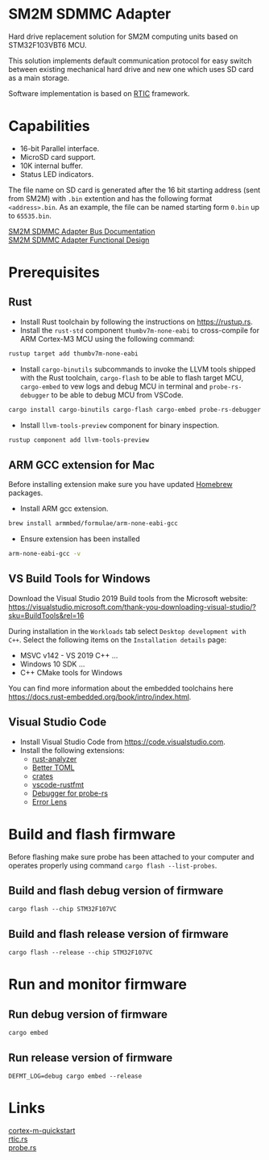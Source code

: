 # SM2M SDMMC Adapter

Hard drive replacement solution for SM2M computing units based on STM32F103VBT6 MCU.

This solution implements default communication protocol for easy switch between existing mechanical hard drive and new one which uses SD card as a main storage.

Software implementation is based on [RTIC](https://rtic.rs/1/book/en/preface.html) framework.

# Capabilities
- 16-bit Parallel interface.
- MicroSD card support.
- 10K internal buffer.
- Status LED indicators.

The file name on SD card is generated after the 16 bit starting address (sent from SM2M) with `.bin` extention and has the following format `<address>.bin`. As an example, the file can be named starting form `0.bin` up to `65535.bin`.

[SM2M SDMMC Adapter Bus Documentation](doc/BUS.md)  
[SM2M SDMMC Adapter Functional Design](doc/FUNC.md)

# Prerequisites
## Rust
- Install Rust toolchain by following the instructions on https://rustup.rs.
- Install the `rust-std` component `thumbv7m-none-eabi` to cross-compile for ARM Cortex-M3 MCU using the following command:
```bash
rustup target add thumbv7m-none-eabi
```
- Install `cargo-binutils` subcommands to invoke the LLVM tools shipped with the Rust toolchain, `cargo-flash` to be able to flash target MCU, `cargo-embed` to vew logs and debug MCU in terminal and `probe-rs-debugger` to be able to debug MCU from VSCode.
```bash
cargo install cargo-binutils cargo-flash cargo-embed probe-rs-debugger
```
- Install `llvm-tools-preview` component for binary inspection.
```bash
rustup component add llvm-tools-preview
```

## ARM GCC extension for Mac
Before installing extension make sure you have updated [Homebrew](https://brew.sh) packages.
- Install ARM gcc extension.
```bash
brew install armmbed/formulae/arm-none-eabi-gcc
```
- Ensure extension has been installed
```bash
arm-none-eabi-gcc -v
```

## VS Build Tools for Windows
Download the Visual Studio 2019 Build tools from the Microsoft website: https://visualstudio.microsoft.com/thank-you-downloading-visual-studio/?sku=BuildTools&rel=16

During installation in the `Workloads` tab select `Desktop development with C++`. Select the following items on the `Installation details` page:
- MSVC v142 - VS 2019 C++ ...
- Windows 10 SDK ...
- C++ CMake tools for Windows

You can find more information about the embedded toolchains here https://docs.rust-embedded.org/book/intro/index.html.

## Visual Studio Code
- Install Visual Studio Code from https://code.visualstudio.com.
- Install the following extensions:
    - [rust-analyzer](https://marketplace.visualstudio.com/items?itemName=rust-lang.rust-analyzer)
    - [Better TOML](https://marketplace.visualstudio.com/items?itemName=bungcip.better-toml)
    - [crates](https://marketplace.visualstudio.com/items?itemName=serayuzgur.crates)
    - [vscode-rustfmt](https://marketplace.visualstudio.com/items?itemName=statiolake.vscode-rustfmt)
    - [Debugger for probe-rs](https://marketplace.visualstudio.com/items?itemName=probe-rs.probe-rs-debugger)
    - [Error Lens](https://marketplace.visualstudio.com/items?itemName=usernamehw.errorlens)

# Build and flash firmware
Before flashing make sure probe has been attached to your computer and operates properly using command `cargo flash --list-probes`.

## Build and flash debug version of firmware
```
cargo flash --chip STM32F107VC
```

## Build and flash release version of firmware
```
cargo flash --release --chip STM32F107VC
```

# Run and monitor firmware

## Run debug version of firmware
```
cargo embed
```

## Run release version of firmware
```
DEFMT_LOG=debug cargo embed --release
```

# Links

[cortex-m-quickstart](https://github.com/rust-embedded/cortex-m-quickstart)  
[rtic.rs](https://rtic.rs/1/book/en/)  
[probe.rs](https://probe.rs)